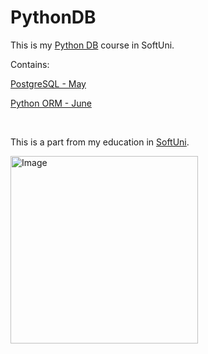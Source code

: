 # PythonDB

This is my
[Python DB](https://softuni.bg/modules/137/python-db/1523) course in SoftUni.

Contains:

[PostgreSQL - May](https://softuni.bg/trainings/4536/postgresql-may-2024)

[Python ORM  - June](https://softuni.bg/trainings/4547/python-orm-june-2024)

<br>

This is a part from my education in [SoftUni](https://softuni.bg/).

<img alt='Image' width="300px" src="https://softuni.bg/Content/images/open-graph/university-default-og.png"/>
